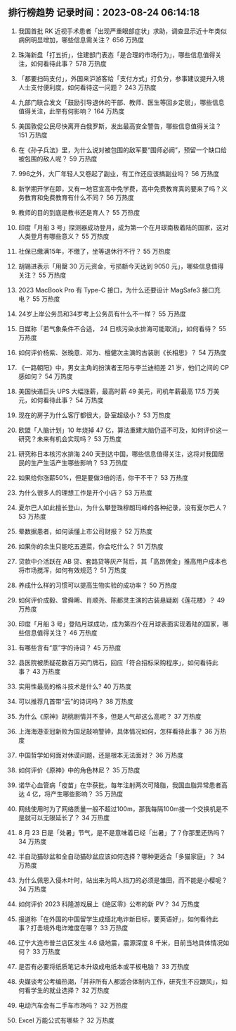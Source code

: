 
## 排行榜趋势 记录时间：2023-08-24 06:14:18
  
  1. 我国首批 RK 近视手术患者「出现严重眼部症状」求助，调查显示近十年类似病例明显增加，哪些信息需关注？ 656 万热度
    
  2. 珠海新盘「打五折」，住建部门表态「是合理的市场行为」，哪些信息值得关注，如何看待此事？ 578 万热度
    
  3. 「都要扫码支付」，外国来沪游客给「支付方式」打负分，参事建议提升入境人士支付便利度，如何看待这一问题？ 243 万热度
    
  4. 九部门联合发文「鼓励引导退休的干部、教师、医生等回乡定居」，哪些信息值得关注，此举有何影响？ 164 万热度
    
  5. 美国敦促公民尽快离开白俄罗斯，发出最高安全警告，哪些信息值得关注？ 151 万热度
    
  6. 在《孙子兵法》里，为什么说对被包围的敌军要“围师必阙”，预留一个缺口给被包围的敌人呢？ 59 万热度
    
  7. 996之外，大厂年轻人又卷起了副业，有工作还应该搞副业吗？ 56 万热度
    
  8. 新学期开学在即，又有一地官宣高中免学费，高中免费教育真的要来了吗？义务教育和免费教育有什么不同？ 56 万热度
    
  9. 教师的目的到底是教书还是育人？ 55 万热度
    
  10. 印度「月船 3 号」探测器成功登月，成为第一个在月球南极着陆的国家，这对人类登月有哪些意义？ 55 万热度
    
  11. 社保已缴满15年，不缴了，坐等退休行不行？ 55 万热度
    
  12. 胡锡进表示「用罄 30 万元资金，亏损额今天达到 9050 元」，哪些信息值得关注？ 55 万热度
    
  13. 2023 MacBook Pro 有 Type-C 接口，为什么还要设计 MagSafe3 接口充电？ 55 万热度
    
  14. 24岁上岸公务员和34岁考上公务员有什么不一样？ 55 万热度
    
  15. 日媒称「若气象条件不合适， 24 日核污染水排海可能取消」，如何看待？ 55 万热度
    
  16. 如何评价杨紫、张晚意、邓为、檀健次主演的古装剧《长相思》？ 54 万热度
    
  17. 《一路朝阳》中，男女主角的扮演者王阳与李兰迪相差 21 岁，他们之间的 CP 感如何？ 54 万热度
    
  18. 美国快递巨头 UPS 大幅涨薪，最高时薪 49 美元，司机年薪最高 17.5 万美元，如何看待此事？ 54 万热度
    
  19. 现在的房子为什么客厅都很大，卧室超级小？ 53 万热度
    
  20. 欧盟「人脑计划」10 年烧掉 47 亿，算法重建大脑仍遥不可及，如何评价这一研究？未来有机会实现吗？ 53 万热度
    
  21. 研究称日本核污水排海 240 天到达中国，哪些信息值得关注，这将对我国居民的生产生活产生哪些影响？ 53 万热度
    
  22. 如果给你涨薪50%，但是要做3倍的活，你干不干？ 53 万热度
    
  23. 为什么很多人的理想工作是开个小店？ 53 万热度
    
  24. 夏尔巴人如此擅长登山，为什么攀登珠穆朗玛峰的各种纪录，没有夏尔巴人？ 53 万热度
    
  25. 晕数据患者，如何读懂上市公司财报？ 52 万热度
    
  26. 如果你的余生只能吃五道菜，你会吃什么？ 51 万热度
    
  27. 贷款中介活跃在 AB 贷、套路贷等灰产背后，其「高昂佣金」推高用户成本也将市场搅浑，如何有效规范？ 51 万热度
    
  28. 养成什么样的习惯可以提高生物实验的成功率？ 50 万热度
    
  29. 如何评价成毅、曾舜晞、肖顺尧、陈都灵主演的古装悬疑剧《莲花楼》？ 49 万热度
    
  30. 印度「月船 3 号」登陆月球成功，成为第四个在月球表面实现着陆的国家，哪些信息值得关注？ 46 万热度
    
  31. 有哪些含有“意”字的诗词？ 45 万热度
    
  32. 县医院被质疑花数百万买门牌石，回应「符合招标采购程序」，如何看待此事？ 43 万热度
    
  33. 实用性最高的格斗技术是什么? 40 万热度
    
  34. 可以推荐几首带“云”的诗词吗？ 38 万热度
    
  35. 为什么《原神》胡桃剧情并不多，但是人气却这么高呢？ 37 万热度
    
  36. 上海海港亚冠新败为国足敲响警钟，具体情况如何，怎样看待此事？ 36 万热度
    
  37. 中国哲学如何面对休谟问题，还是根本无法面对？ 36 万热度
    
  38. 如何评价《原神》中的角色林尼？ 35 万热度
    
  39. 诺华心血管病「疫苗」在华获批，每年注射两次可降脂，我国血脂异常患者高达 4 亿，将产生哪些影响？ 35 万热度
    
  40. 网线使用时为了网络质量一般不超过100m，那我每隔100m接一个交换机是不是就可以无限延长了？ 34 万热度
    
  41. 8 月 23 日是「处暑」节气，是不是意味着已经「出暑」了？你那里还热吗？ 34 万热度
    
  42. 半自动猫砂盆和全自动猫砂盆应该如何选择？哪种更适合「多猫家庭」？ 34 万热度
    
  43. 为什么佩恩入侵木叶时，站出来为鸣人挡刀的必须是雏田，而不能是小樱呢？ 34 万热度
    
  44. 如何评价 2023 科隆游戏展上《绝区零》公布的新 PV？ 34 万热度
    
  45. 报道称「在外国的中国留学生成缅北电诈新目标，要英语好」，如何看待此事？打击境外电诈难度在哪？ 33 万热度
    
  46. 辽宁大连市普兰店区发生 4.6 级地震，震源深度 8 千米，目前当地具体情况如何？ 33 万热度
    
  47. 是否有必要将纸质笔记本升级成电纸本或平板电脑？ 33 万热度
    
  48. 央媒谈考公考编热潮，「并非所有人都适合体制内工作，研究生不应跟风」，如何看学生的就业选择？ 32 万热度
    
  49. 电动汽车会有二手车市场吗？ 32 万热度
    
  50. Excel 万能公式有哪些？ 32 万热度
    